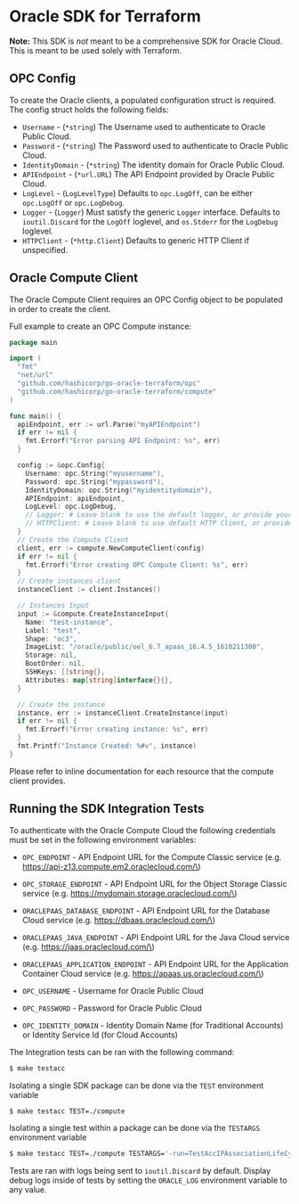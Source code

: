 Oracle SDK for Terraform
===========================================

**Note:** This SDK is _not_ meant to be a comprehensive SDK for Oracle Cloud. This is meant to be used solely with Terraform.

OPC Config
----------

To create the Oracle clients, a populated configuration struct is required.
The config struct holds the following fields:

* `Username` - (`*string`) The Username used to authenticate to Oracle Public Cloud.
* `Password` - (`*string`) The Password used to authenticate to Oracle Public Cloud.
* `IdentityDomain` - (`*string`) The identity domain for Oracle Public Cloud.
* `APIEndpoint` - (`*url.URL`) The API Endpoint provided by Oracle Public Cloud.
* `LogLevel` - (`LogLevelType`) Defaults to `opc.LogOff`, can be either `opc.LogOff` or `opc.LogDebug`.
* `Logger` - (`Logger`) Must satisfy the generic `Logger` interface. Defaults to `ioutil.Discard` for the `LogOff` loglevel, and `os.Stderr` for the `LogDebug` loglevel.
* `HTTPClient` - (`*http.Client`) Defaults to generic HTTP Client if unspecified.

Oracle Compute Client
----------------------
The Oracle Compute Client requires an OPC Config object to be populated in order to create the client.

Full example to create an OPC Compute instance:
```go
package main

import (
  "fmt"
  "net/url"
  "github.com/hashicorp/go-oracle-terraform/opc"
  "github.com/hashicorp/go-oracle-terraform/compute"
)

func main() {
  apiEndpoint, err := url.Parse("myAPIEndpoint")
  if err != nil {
    fmt.Errorf("Error parsing API Endpoint: %s", err)
  }

  config := &opc.Config{
    Username: opc.String("myusername"),
    Password: opc.String("mypassword"),
    IdentityDomain: opc.String("myidentitydomain"),
    APIEndpoint: apiEndpoint,
    LogLevel: opc.LogDebug,
    // Logger: # Leave blank to use the default logger, or provide your own
    // HTTPClient: # Leave blank to use default HTTP Client, or provider your own
  }
  // Create the Compute Client
  client, err := compute.NewComputeClient(config)
  if err != nil {
    fmt.Errorf("Error creating OPC Compute Client: %s", err)
  }
  // Create instances client
  instanceClient := client.Instances()

  // Instances Input
  input := &compute.CreateInstanceInput{
    Name: "test-instance",
    Label: "test",
    Shape: "oc3",
    ImageList: "/oracle/public/oel_6.7_apaas_16.4.5_1610211300",
    Storage: nil,
    BootOrder: nil,
    SSHKeys: []string{},
    Attributes: map[string]interface{}{},
  }

  // Create the instance
  instance, err := instanceClient.CreateInstance(input)
  if err != nil {
    fmt.Errorf("Error creating instance: %s", err)
  }
  fmt.Printf("Instance Created: %#v", instance)
}
```

Please refer to inline documentation for each resource that the compute client provides.

Running the SDK Integration Tests
-----------------------------

To authenticate with the Oracle Compute Cloud the following credentials must be set in the following environment variables:

-	`OPC_ENDPOINT` - API Endpoint URL for the Compute Classic service (e.g. https://api-z13.compute.em2.oraclecloud.com/\)
- `OPC_STORAGE_ENDPOINT` - API Endpoint URL for the Object Storage Classic service (e.g. https://mydomain.storage.oraclecloud.com/\)
- `ORACLEPAAS_DATABASE_ENDPOINT` - API Endpoint URL for the Database Cloud service (e.g. https://dbaas.oraclecloud.com/\)
- `ORACLEPAAS_JAVA_ENDPOINT` - API Endpoint URL for the Java Cloud service (e.g. https://jaas.oraclecloud.com/\)
- `ORACLEPAAS_APPLICATION_ENDPOINT` - API Endpoint URL for the Application Container Cloud service (e.g. https://apaas.us.oraclecloud.com/\)

-	`OPC_USERNAME` - Username for Oracle Public Cloud
-	`OPC_PASSWORD` - Password for Oracle Public Cloud
-	`OPC_IDENTITY_DOMAIN` - Identity Domain Name (for Traditional Accounts) or Identity Service Id (for Cloud Accounts)


The Integration tests can be ran with the following command:
```sh
$ make testacc
```

Isolating a single SDK package can be done via the `TEST` environment variable
```sh
$ make testacc TEST=./compute
```

Isolating a single test within a package can be done via the `TESTARGS` environment variable
```sh
$ make testacc TEST=./compute TESTARGS='-run=TestAccIPAssociationLifeCycle'
```

Tests are ran with logs being sent to `ioutil.Discard` by default.
Display debug logs inside of tests by setting the `ORACLE_LOG` environment variable to any value.
